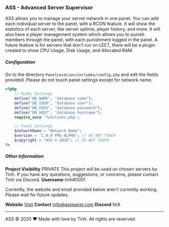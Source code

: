 ### ASS - Advanced Server Supervisor
ASS allows you to manage your server network in one panel. You can add each individual server to the panel, with a RCON feature. It will show the statistics of each server, like server uptime, player history, and more. It will also have a player management system which allows you to punish members through the panel, with each punishment logged in the panel. A future feature is for servers that don't run on LEET, there will be a plugin created to show CPU Usage, Disk Usage, and Allocated RAM.


##### Configuration
Go to the directory `PanelLocation/includes/config.php` and edit the fields provided. Please do not touch panel settings except for network name.
```php
<?php
    // MySQL Settings
    define("DB_NAME", "database name");
    define("DB_USER", "database user");
    define("DB_PASS", "database password");
    define("DB_HOST", "database hostname");
    require_once 'functions.php';

    // Panel Settings
    $networkName = "Network Name";
    $version = "1.0.0 PRE-ALPHA"; // DO NOT TOUCH
    $copyright = "ASS © 2020"; // DO NOT TOUCH
?>
```
##### Other Information

**Project Visibility** PRIVATE 
This project will be used on chosen servers by Tinh. If you have any questions, suggestions, or concerns, please contact Tinh via Discord.
**Username** tinh#0001

Currently, the website and email provided below aren't currently working. Please wait for future updates.

**Website** [Visit](https://asspanel.com)
**Contact** info@asspanel.com
**Discord** N/A

---
ASS © 2020 ❤ Made with love by Tinh. All rights are reserved.
